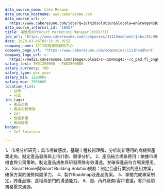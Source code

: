 ```yaml
---
data_source_name: Cake Resume
data_source_hostname: www.cakeresume.com
data_source_url: >-
  https://www.cakeresume.com/jobs?q=iot%20solutions&locale=en&range%5Bsalary_range%5D%5Bmin%5D=1000000
data_source_internal_id: '18657'
title: 場景應用Product Marketing Manager(3003773)
job_url: 'https://www.cakeresume.com/companies/1111headhunt/jobs/25c90d'
date: 2020-03-06T06:16:29.015Z
company_name: 1111高階獵頭顧問中心
company_page_url: 'https://www.cakeresume.com/companies/1111headhunt'
company_logo_url: >-
  https://media.cakeresume.com/image/upload/s--5DKHug43--/c_pad,fl_png8,h_200,w_200/v1531993906/jlp8g9p7p6bf58jc0zju.png
salary_text: TWD1200000 - TWD2500000
salary_currency: TWD
salary_type: per_year
salary_min: 1200000
salary_max: 2500000
location_list:
  - 台灣
  - 台北
job_tags:
  - 產品企劃
  - 產品企劃開發
  - IoT
  - 智能家電
  - 產品經理
badges:
  - IoT Solution

---
```


1、市場分析研究：具市場敏感度，基礎工程技術理解，分析創新應用的商機與產業走向，擬定產品發展與上市計劃、競爭分析。 2、產品結合場景應用：依據市場機會與公司策略，制定產品規格與研發團隊有效溝通，並確保產品符合場景應用。 3、Smart Home與Smart Building Solution規劃：制定合適行業別的應用方案，確保方案的優勢與競爭力。 4、製作Roadmap及產品提案。 5、單獨完成專案制定，跨產品線、區域與部門的溝通能力。 6、國、內外廠商/客戶會議，客戶前期規格需求溝通。